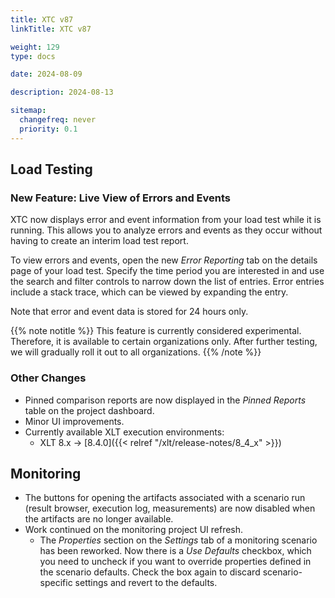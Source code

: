 ```yaml
---
title: XTC v87
linkTitle: XTC v87

weight: 129
type: docs

date: 2024-08-09

description: 2024-08-13

sitemap:
  changefreq: never
  priority: 0.1
---
```


## Load Testing

### New Feature: Live View of Errors and Events

XTC now displays error and event information from your load test while it is running. This allows you to analyze errors and events as they occur without having to create an interim load test report.

To view errors and events, open the new *Error Reporting* tab on the details page of your load test. Specify the time period you are interested in and use the search and filter controls to narrow down the list of entries. Error entries include a stack trace, which can be viewed by expanding the entry.

Note that error and event data is stored for 24 hours only.

{{% note notitle %}}
This feature is currently considered experimental. Therefore, it is available to certain organizations only. After further testing, we will gradually roll it out to all organizations.
{{% /note %}}

### Other Changes

* Pinned comparison reports are now displayed in the *Pinned Reports* table on the project dashboard.
* Minor UI improvements.
* Currently available XLT execution environments:
    * XLT 8.x → [8.4.0]({{< relref "/xlt/release-notes/8_4_x" >}})


## Monitoring

* The buttons for opening the artifacts associated with a scenario run (result browser, execution log, measurements) are now disabled when the artifacts are no longer available.
* Work continued on the monitoring project UI refresh.
    * The *Properties* section on the *Settings* tab of a monitoring scenario has been reworked. Now there is a *Use Defaults* checkbox, which you need to uncheck if you want to override properties defined in the scenario defaults. Check the box again to discard scenario-specific settings and revert to the defaults.

